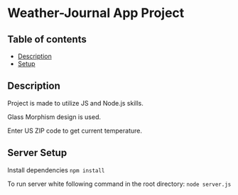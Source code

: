 # Weather-Journal App Project

## Table of contents
* [Description](#description)
* [Setup](#server-setup)

## Description
Project is made to utilize JS and Node.js skills.

Glass Morphism design is used.

Enter US ZIP code to get current temperature.

## Server Setup 
Install dependencies
`npm install`

To run server white following command in the root directory:
`node server.js`
